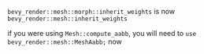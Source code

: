 `bevy_render::mesh::morph::inherit_weights` is now `bevy_render::mesh::inherit_weights`

if you were using `Mesh::compute_aabb`, you will need to `use bevy_render::mesh::MeshAabb;` now
